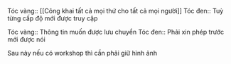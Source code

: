 Tóc vàng:: [[Công khai tất cả mọi thứ cho tất cả mọi người]]
Tóc đen:: Tuỳ từng cấp độ mới được truy cập

Tóc vàng:: Thông tin muốn được lưu chuyển
Tóc đen:: Phải xin phép trước mới được nói

Sau này nếu có workshop thì cần phải giữ hình ảnh